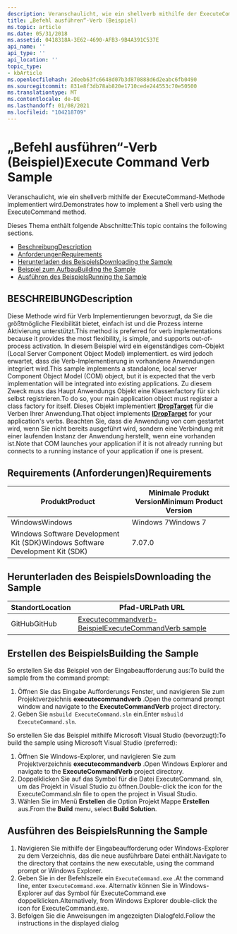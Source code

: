 ```yaml
---
description: Veranschaulicht, wie ein shellverb mithilfe der ExecuteCommand-Methode implementiert wird.
title: „Befehl ausführen“-Verb (Beispiel)
ms.topic: article
ms.date: 05/31/2018
ms.assetid: 0418318A-3E62-4690-AFB3-9B4A391C537E
api_name: ''
api_type: ''
api_location: ''
topic_type:
- kbArticle
ms.openlocfilehash: 2deeb63fc6648d07b3d870888d6d2eabc6fb0490
ms.sourcegitcommit: 831e8f3db78ab820e1710cede244553c70e50500
ms.translationtype: MT
ms.contentlocale: de-DE
ms.lasthandoff: 01/08/2021
ms.locfileid: "104218709"
---
```

# <a name="execute-command-verb-sample"></a><span data-ttu-id="9a0cc-103">„Befehl ausführen“-Verb (Beispiel)</span><span class="sxs-lookup"><span data-stu-id="9a0cc-103">Execute Command Verb Sample</span></span>

<span data-ttu-id="9a0cc-104">Veranschaulicht, wie ein shellverb mithilfe der ExecuteCommand-Methode implementiert wird.</span><span class="sxs-lookup"><span data-stu-id="9a0cc-104">Demonstrates how to implement a Shell verb using the ExecuteCommand method.</span></span>

<span data-ttu-id="9a0cc-105">Dieses Thema enthält folgende Abschnitte:</span><span class="sxs-lookup"><span data-stu-id="9a0cc-105">This topic contains the following sections.</span></span>

-   [<span data-ttu-id="9a0cc-106">Beschreibung</span><span class="sxs-lookup"><span data-stu-id="9a0cc-106">Description</span></span>](#description)
-   [<span data-ttu-id="9a0cc-107">Anforderungen</span><span class="sxs-lookup"><span data-stu-id="9a0cc-107">Requirements</span></span>](#requirements)
-   [<span data-ttu-id="9a0cc-108">Herunterladen des Beispiels</span><span class="sxs-lookup"><span data-stu-id="9a0cc-108">Downloading the Sample</span></span>](#downloading-the-sample)
-   [<span data-ttu-id="9a0cc-109">Beispiel zum Aufbau</span><span class="sxs-lookup"><span data-stu-id="9a0cc-109">Building the Sample</span></span>](#building-the-sample)
-   [<span data-ttu-id="9a0cc-110">Ausführen des Beispiels</span><span class="sxs-lookup"><span data-stu-id="9a0cc-110">Running the Sample</span></span>](#running-the-sample)

## <a name="description"></a><span data-ttu-id="9a0cc-111">BESCHREIBUNG</span><span class="sxs-lookup"><span data-stu-id="9a0cc-111">Description</span></span>

<span data-ttu-id="9a0cc-112">Diese Methode wird für Verb Implementierungen bevorzugt, da Sie die größtmögliche Flexibilität bietet, einfach ist und die Prozess interne Aktivierung unterstützt.</span><span class="sxs-lookup"><span data-stu-id="9a0cc-112">This method is preferred for verb implementations because it provides the most flexibility, is simple, and supports out-of-process activation.</span></span> <span data-ttu-id="9a0cc-113">In diesem Beispiel wird ein eigenständiges com-Objekt (Local Server Component Object Model) implementiert. es wird jedoch erwartet, dass die Verb-Implementierung in vorhandene Anwendungen integriert wird.</span><span class="sxs-lookup"><span data-stu-id="9a0cc-113">This sample implements a standalone, local server Component Object Model (COM) object, but it is expected that the verb implementation will be integrated into existing applications.</span></span> <span data-ttu-id="9a0cc-114">Zu diesem Zweck muss das Haupt Anwendungs Objekt eine Klassenfactory für sich selbst registrieren.</span><span class="sxs-lookup"><span data-stu-id="9a0cc-114">To do so, your main application object must register a class factory for itself.</span></span> <span data-ttu-id="9a0cc-115">Dieses Objekt implementiert [**IDropTarget**](/windows/win32/api/oleidl/nn-oleidl-idroptarget) für die Verben Ihrer Anwendung.</span><span class="sxs-lookup"><span data-stu-id="9a0cc-115">That object implements [**IDropTarget**](/windows/win32/api/oleidl/nn-oleidl-idroptarget) for your application's verbs.</span></span> <span data-ttu-id="9a0cc-116">Beachten Sie, dass die Anwendung von com gestartet wird, wenn Sie nicht bereits ausgeführt wird, sondern eine Verbindung mit einer laufenden Instanz der Anwendung herstellt, wenn eine vorhanden ist.</span><span class="sxs-lookup"><span data-stu-id="9a0cc-116">Note that COM launches your application if it is not already running but connects to a running instance of your application if one is present.</span></span>

## <a name="requirements"></a><span data-ttu-id="9a0cc-117">Requirements (Anforderungen)</span><span class="sxs-lookup"><span data-stu-id="9a0cc-117">Requirements</span></span>



| <span data-ttu-id="9a0cc-118">Produkt</span><span class="sxs-lookup"><span data-stu-id="9a0cc-118">Product</span></span>                                | <span data-ttu-id="9a0cc-119">Minimale Produkt Version</span><span class="sxs-lookup"><span data-stu-id="9a0cc-119">Minimum Product Version</span></span> |
|----------------------------------------|-------------------------|
| <span data-ttu-id="9a0cc-120">Windows</span><span class="sxs-lookup"><span data-stu-id="9a0cc-120">Windows</span></span>                                | <span data-ttu-id="9a0cc-121">Windows 7</span><span class="sxs-lookup"><span data-stu-id="9a0cc-121">Windows 7</span></span>               |
| <span data-ttu-id="9a0cc-122">Windows Software Development Kit (SDK)</span><span class="sxs-lookup"><span data-stu-id="9a0cc-122">Windows Software Development Kit (SDK)</span></span> | <span data-ttu-id="9a0cc-123">7.0</span><span class="sxs-lookup"><span data-stu-id="9a0cc-123">7.0</span></span>                     |



 

## <a name="downloading-the-sample"></a><span data-ttu-id="9a0cc-124">Herunterladen des Beispiels</span><span class="sxs-lookup"><span data-stu-id="9a0cc-124">Downloading the Sample</span></span>

| <span data-ttu-id="9a0cc-125">Standort</span><span class="sxs-lookup"><span data-stu-id="9a0cc-125">Location</span></span>      | <span data-ttu-id="9a0cc-126">Pfad-URL</span><span class="sxs-lookup"><span data-stu-id="9a0cc-126">Path URL</span></span>                                                                                             |
|---------------|------------------------------------------------------------------------------------------------------|
| <span data-ttu-id="9a0cc-127">GitHub</span><span class="sxs-lookup"><span data-stu-id="9a0cc-127">GitHub</span></span>  | [<span data-ttu-id="9a0cc-128">Executecommandverb-Beispiel</span><span class="sxs-lookup"><span data-stu-id="9a0cc-128">ExecuteCommandVerb sample</span></span>](https://github.com/microsoft/Windows-classic-samples/tree/master/Samples/Win7Samples/winui/shell/appshellintegration/ExecuteCommandVerb) |

## <a name="building-the-sample"></a><span data-ttu-id="9a0cc-129">Erstellen des Beispiels</span><span class="sxs-lookup"><span data-stu-id="9a0cc-129">Building the Sample</span></span>

<span data-ttu-id="9a0cc-130">So erstellen Sie das Beispiel von der Eingabeaufforderung aus:</span><span class="sxs-lookup"><span data-stu-id="9a0cc-130">To build the sample from the command prompt:</span></span>

1.  <span data-ttu-id="9a0cc-131">Öffnen Sie das Eingabe Aufforderungs Fenster, und navigieren Sie zum Projektverzeichnis **executecommandverb** .</span><span class="sxs-lookup"><span data-stu-id="9a0cc-131">Open the command prompt window and navigate to the **ExecuteCommandVerb** project directory.</span></span>
2.  <span data-ttu-id="9a0cc-132">Geben Sie `msbuild ExecuteCommand.sln` ein.</span><span class="sxs-lookup"><span data-stu-id="9a0cc-132">Enter `msbuild ExecuteCommand.sln`.</span></span>

<span data-ttu-id="9a0cc-133">So erstellen Sie das Beispiel mithilfe Microsoft Visual Studio (bevorzugt):</span><span class="sxs-lookup"><span data-stu-id="9a0cc-133">To build the sample using Microsoft Visual Studio (preferred):</span></span>

1.  <span data-ttu-id="9a0cc-134">Öffnen Sie Windows-Explorer, und navigieren Sie zum Projektverzeichnis **executecommandverb** .</span><span class="sxs-lookup"><span data-stu-id="9a0cc-134">Open Windows Explorer and navigate to the **ExecuteCommandVerb** project directory.</span></span>
2.  <span data-ttu-id="9a0cc-135">Doppelklicken Sie auf das Symbol für die Datei ExecuteCommand. sln, um das Projekt in Visual Studio zu öffnen.</span><span class="sxs-lookup"><span data-stu-id="9a0cc-135">Double-click the icon for the ExecuteCommand.sln file to open the project in Visual Studio.</span></span>
3.  <span data-ttu-id="9a0cc-136">Wählen Sie im Menü **Erstellen** die Option Projekt Mappe **Erstellen** aus.</span><span class="sxs-lookup"><span data-stu-id="9a0cc-136">From the **Build** menu, select **Build Solution**.</span></span>

## <a name="running-the-sample"></a><span data-ttu-id="9a0cc-137">Ausführen des Beispiels</span><span class="sxs-lookup"><span data-stu-id="9a0cc-137">Running the Sample</span></span>

1.  <span data-ttu-id="9a0cc-138">Navigieren Sie mithilfe der Eingabeaufforderung oder Windows-Explorer zu dem Verzeichnis, das die neue ausführbare Datei enthält.</span><span class="sxs-lookup"><span data-stu-id="9a0cc-138">Navigate to the directory that contains the new executable, using the command prompt or Windows Explorer.</span></span>
2.  <span data-ttu-id="9a0cc-139">Geben Sie in der Befehlszeile ein `ExecuteCommand.exe` .</span><span class="sxs-lookup"><span data-stu-id="9a0cc-139">At the command line, enter `ExecuteCommand.exe`.</span></span> <span data-ttu-id="9a0cc-140">Alternativ können Sie in Windows-Explorer auf das Symbol für ExecuteCommand.exe doppelklicken.</span><span class="sxs-lookup"><span data-stu-id="9a0cc-140">Alternatively, from Windows Explorer double-click the icon for ExecuteCommand.exe.</span></span>
3.  <span data-ttu-id="9a0cc-141">Befolgen Sie die Anweisungen im angezeigten Dialogfeld.</span><span class="sxs-lookup"><span data-stu-id="9a0cc-141">Follow the instructions in the displayed dialog</span></span>

 

 
